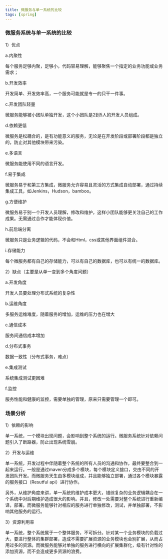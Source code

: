 ```yaml
---
title: 微服务与单一系统的比较
tags: [spring]
---
```


### 微服务系统与单一系统的比较

1）优点

a.内聚性

每个服务足够内聚，足够小，代码容易理解，能够聚焦一个指定的业务功能或业务需求；

b.开发效率

开发简单、开发效率高，一个服务可能就是专一的只干一件事。

c.开发团队轻量

微服务能够被小团队单独开发，这个小团队是2到5人的开发人员组成。

d.依赖更低

微服务是松耦合的，是有功能意义的服务，无论是在开发阶段或部署阶段都是独立的，防止对其他模块带来污染。

e.多语言

微服务能使用不同的语言开发。

f.易于集成

微服务易于和第三方集成，微服务允许容易且灵活的方式集成自动部署，通过持续集成工具，如Jenkins，Hudson，bamboo。

g.方便维护

微服务易于别一个开发人员理解，修改和维护，这样小团队能够更关注自己的工作成果。无需通过合作才能体现价值。

h.前后端分离

微服务只是业务逻辑的代码，不会和Html，css或其他界面组件混合。

i.存储能力

每个微服务都有自己的存储能力，可以有自己的数据库，也可以有统一的数据库。

2）缺点（主要是从单一变到多个角度问题）

a.开发角度

开发人员要处理分布式系统的复杂性

b.运维角度

多服务运维难度，随着服务的增加，运维的压力也在增大

c.通信成本

服务间通信成本增加

d.分布式事务

数据一致性（分布式事务，难点）

e.集成测试

系统集成测试更困难

f.监控

服务性能和健康的监控，需要单独的管理，原来只需要管理一个即可。

### 场景分析

1）依赖的影响

单一系统，一个模块出现问题，会影响到整个系统的运行。微服务系统针对依赖问题引入了断路器，防止出现系统雪崩。

2）开发与运维

单一系统，开发过程中伴随着整个系统的所有人员的沟通和协作，最终要整合到一起来运行。一般是通过maven分成多个模块，每个模块定义接口，交由不同的开发团队开发。而微服务天生由多模块组成，并且能够独立部署，通过各个模块暴露的服务接口（Resutful api）进行协作。

另外，从维护角度来讲，单一系统的维护成本更大，错综复杂的业务逻辑耦合在一个系统中对后期维护造成很大的影响。并且，修改一处需要对整个系统进行重新编译，部署。而微服务能够针对相应的服务进行单独修改，测试，并单独部署，不影响其他服务的运行。

3）资源利用率

单一系统，整个系统属于一个整体服务，不可拆分。针对某一个业务模块的负载过大，要进行整体的集群部署，造成不需要扩展资源的业务模块也会别扩展，从而占用过多的资源。而微服务能够对单独的服务进行横向的扩展集群化，级有针对性的添加资源，而不会造成更多资源的浪费。